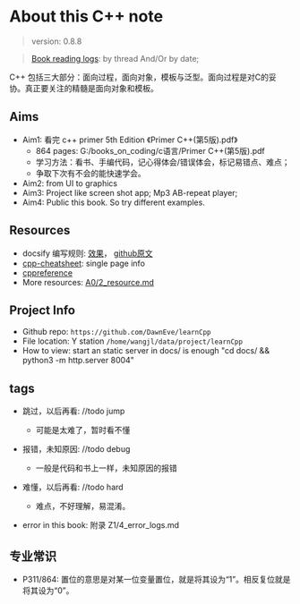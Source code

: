 # About this C++ note

> version: 0.8.8

> [Book reading logs](Z1/2_reading_logs.md): by thread And/Or by date;


C++ 包括三大部分：面向过程，面向对象，模板与泛型。面向过程是对C的妥协。真正要关注的精髓是面向对象和模板。


## Aims
* Aim1: 看完 c++ primer 5th Edition 《Primer C++(第5版).pdf》
    - 864 pages: G:/books_on_coding/c语言/Primer C++(第5版).pdf
    - 学习方法：看书、手编代码，记心得体会/错误体会，标记易错点、难点；
    - 争取下次有不会的能快速学会。
* Aim2: from UI to graphics
* Aim3: Project like screen shot app; Mp3 AB-repeat player; 
* Aim4: Public this book. So try different examples.





## Resources
* docsify 编写规则: [效果](https://docsify.js.org/#/custom-navbar)， [github原文](https://github.com/docsifyjs/docsify/blob/develop/docs/custom-navbar.md?plain=1)
* [cpp-cheatsheet](https://github.com/mortennobel/cpp-cheatsheet): single page info
* [cppreference](https://en.cppreference.com/w/)
* More resources: [A0/2_resource.md](/A0/2_resource.md)





## Project Info
- Github repo: `https://github.com/DawnEve/learnCpp`
- File location: Y station `/home/wangjl/data/project/learnCpp` 
- How to view: start an static server in docs/ is enough "cd docs/ && python3 -m http.server 8004"





## tags

- 跳过，以后再看: //todo jump
    * 可能是太难了，暂时看不懂

- 报错，未知原因: //todo debug
    * 一般是代码和书上一样，未知原因的报错

- 难懂，以后再看: //todo hard
    * 难点，不好理解，易混淆。

- error in this book: 附录 Z1/4_error_logs.md



## 专业常识

- P311/864: 置位的意思是对某一位变量置位，就是将其设为“1”。相反复位就是将其设为“0”。



